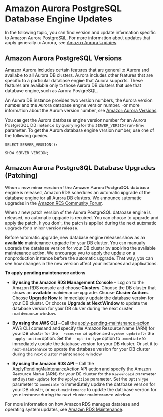 # Amazon Aurora PostgreSQL Database Engine Updates<a name="AuroraPostgreSQL.Updates"></a>

In the following topic, you can find version and update information specific to Amazon Aurora PostgreSQL\. For more information about updates that apply generally to Aurora, see [Amazon Aurora Updates](AuroraMySQL.Updates.md)\.

## Amazon Aurora PostgreSQL Versions<a name="AuroraPostgreSQL.Updates.Versions"></a>

Amazon Aurora includes certain features that are general to Aurora and available to all Aurora DB clusters\. Aurora includes other features that are specific to a particular database engine that Aurora supports\. These features are available only to those Aurora DB clusters that use that database engine, such as Aurora PostgreSQL\.

An Aurora DB instance provides two version numbers, the Aurora version number and the Aurora database engine version number\. For more information about the Aurora version number, see [Amazon Aurora Versions](Aurora.Updates.md#Aurora.Updates.Versions)\.

You can get the Aurora database engine version number for an Aurora PostgreSQL DB instance by querying for the `SERVER_VERSION` run\-time parameter\. To get the Aurora database engine version number, use one of the following queries\.

```
SELECT SERVER_VERSION();
```

```
SHOW SERVER_VERSION;
```

## Amazon Aurora PostgreSQL Database Upgrades \(Patching\)<a name="AuroraPostgreSQL.Updates.Patching"></a>

When a new minor version of the Amazon Aurora PostgreSQL database engine is released, Amazon RDS schedules an automatic upgrade of the database engine for all Aurora DB clusters\. We announce automatic upgrades in the [Amazon RDS Community Forum](https://forums.aws.amazon.com/forum.jspa?forumID=60)\.

When a new patch version of the Aurora PostgreSQL database engine is released, no automatic upgrade is required\. You can choose to upgrade and apply the patch\. If you don't, the patch is applied during the next automatic upgrade for a minor version release\. 

Before automatic upgrade, new database engine releases show as an **available** maintenance upgrade for your DB cluster\. You can manually upgrade the database version for your DB cluster by applying the available maintenance action\. We encourage you to apply the update on a nonproduction instance before the automatic upgrade\. That way, you can see how changes in the new version affect your instances and applications\.

**To apply pending maintenance actions**

+ **By using the Amazon RDS Management Console** – Log on to the Amazon RDS console and choose **Clusters**\. Choose the DB cluster that shows an **available** maintenance upgrade\. Choose **Cluster Actions**\. Choose **Upgrade Now** to immediately update the database version for your DB cluster\. Or choose **Upgrade at Next Window** to update the database version for your DB cluster during the next cluster maintenance window\. 

+ **By using the AWS CLI** – Call the [apply\-pending\-maintenance\-action](http://docs.aws.amazon.com/cli/latest/reference/rds/apply-pending-maintenance-action.html) AWS CLI command and specify the Amazon Resource Name \(ARN\) for your DB cluster for the `--resource-id` option and `system-update` for the `--apply-action` option\. Set the `--opt-in-type` option to `immediate` to immediately update the database version for your DB cluster\. Or set it to `next-maintenance` to update the database version for your DB cluster during the next cluster maintenance window\. 

+ **By using the Amazon RDS API** – Call the [ApplyPendingMaintenanceAction](http://docs.aws.amazon.com/AmazonRDS/latest/APIReference/API_ApplyPendingMaintenanceAction.html) API action and specify the Amazon Resource Name \(ARN\) for your DB cluster for the `ResourceId` parameter and `system-update` for the `ApplyAction` parameter\. Set the `OptInType` parameter to `immediate` to immediately update the database version for your DB cluster, or `next-maintenance` to update the database version for your instance during the next cluster maintenance window\. 

For more information on how Amazon RDS manages database and operating system updates, see [Amazon RDS Maintenance](USER_UpgradeDBInstance.Maintenance.md)\. 